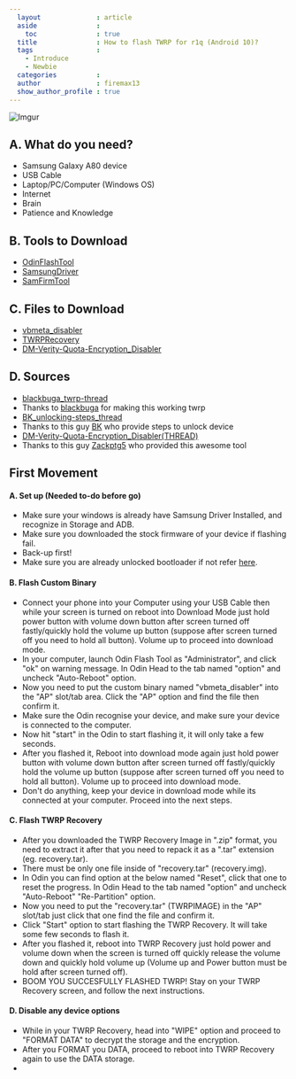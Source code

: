 ```yaml
---
  layout              : article
  aside               :
    toc               : true
  title               : How to flash TWRP for r1q (Android 10)?
  tags                : 
    - Introduce
    - Newbie
  categories          : 
  author              : firemax13
  show_author_profile : true
---
```

![Imgur](https://i.imgur.com/s3rNVao.png)

## A. What do you need?
- Samsung Galaxy A80 device
- USB Cable
- Laptop/PC/Computer (Windows OS)
- Internet
- Brain
- Patience and Knowledge

## B. Tools to Download
- [OdinFlashTool](https://odindownloader.com/category/download)
- [SamsungDriver](https://samsungusbdriver.com/category/download)
- [SamFirmTool](URL=https://samfirmtool.com/category/tool)

## C. Files to Download
- [vbmeta_disabler](https://drive.google.com/file/d/1_Ws71h--Z7YBGfllsbt8qlJElXRxTB1p/view)
- [TWRPRecovery](https://drive.google.com/file/d/1FkYQY_O7daPFX6lWt66Bn-aXadRrDWez/view)
- [DM-Verity-Quota-Encryption_Disabler](https://zackptg5.com/downloads/Disable_Dm-Verity_ForceEncrypt_03.04.2020.zip)

## D. Sources
- [blackbuga_twrp-thread](https://forum.xda-developers.com/galaxy-a80/development/recovery-twrp-galaxy-a80-t4000729)
- Thanks to [blackbuga](https://forum.xda-developers.com/member.php?u=7319000) for making this working twrp
- [BK_unlocking-steps_thread](https://forum.xda-developers.com/galaxy-a80/how-to/galaxy-a80-flash-official-firmware-root-t4029833)
- Thanks to this guy [BK](https://forum.xda-developers.com/member.php?u=9402185) who provide steps to unlock device
- [DM-Verity-Quota-Encryption_Disabler(THREAD)](https://forum.xda-developers.com/android/software/universal-dm-verity-forceencrypt-t3817389)
- Thanks to this guy [Zackptg5](https://forum.xda-developers.com/member.php?u=6037748) who provided this awesome tool

## First Movement
#### A. Set up (Needed to-do before go)
- Make sure your windows is already have Samsung Driver Installed, and recognize in Storage and ADB.
- Make sure you downloaded the stock firmware of your device if flashing fail.
- Back-up first!
- Make sure you are already unlocked bootloader if not refer [here](https://forum.xda-developers.com/galaxy-a80/how-to/galaxy-a80-flash-official-firmware-root-t4029833).
#### B. Flash Custom Binary
- Connect your phone into your Computer using your USB Cable then while your screen is turned on reboot into Download Mode just hold power button with volume down button
after screen turned off fastly/quickly hold the volume up button (suppose after screen turned off you need to hold all button). Volume up to proceed into download mode.
- In your computer, launch Odin Flash Tool as "Administrator", and click "ok" on warning message. In Odin Head to the tab named "option" and uncheck "Auto-Reboot" option.
- Now you need to put the custom binary named "vbmeta_disabler" into the "AP" slot/tab area. Click the "AP" option and find the file then confirm it.
- Make sure the Odin recognise your device, and make sure your device is connected to the computer. 
- Now hit "start" in the Odin to start flashing it, it will only take a few seconds.
- After you flashed it, Reboot into download mode again just hold power button with volume down button
after screen turned off fastly/quickly hold the volume up button (suppose after screen turned off you need to hold all button). Volume up to proceed into download mode.
- Don't do anything, keep your device in download mode while its connected at your computer. Proceed into the next steps.
#### C. Flash TWRP Recovery
- After you downloaded the TWRP Recovery Image in ".zip" format, you need to extract it after that you need to repack it as a ".tar" extension (eg. recovery.tar).
- There must be only one file inside of "recovery.tar" (recovery.img).
- In Odin you can find option at the below named "Reset", click that one to reset the progress. In Odin Head to the tab named "option" and uncheck "Auto-Reboot" "Re-Partition" option.
- Now you need to put the "recovery.tar" (TWRPIMAGE) in the "AP" slot/tab just click that one find the file and confirm it.
- Click "Start" option to start flashing the TWRP Recovery. It will take some few seconds to flash it.
- After you flashed it, reboot into TWRP Recovery just hold power and volume down when the screen is turned off quickly release the volume down and quickly hold volume up (Volume up and Power button must be hold after screen turned off).
- BOOM YOU SUCCESFULLY FLASHED TWRP! Stay on your TWRP Recovery screen, and follow the next instructions.
#### D. Disable any device options
- While in your TWRP Recovery, head into "WIPE" option and proceed to "FORMAT DATA" to decrypt the storage and the encryption.
- After you FORMAT you DATA, proceed to reboot into TWRP Recovery again to use the DATA storage.
- 








